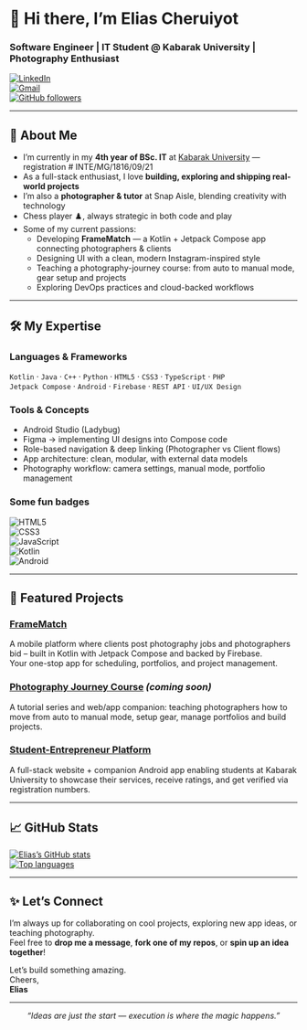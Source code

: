 <!--
┌───────────────────────────────────────────────────────────────┐
│              Elias Cheruiyot (Hominid2653)                   │
└───────────────────────────────────────────────────────────────┘
-->

# 👋 Hi there, I’m Elias Cheruiyot  
### Software Engineer | IT Student @ Kabarak University | Photography Enthusiast  

[![LinkedIn](https://img.shields.io/badge/LinkedIn-%230077B5?style=flat&logo=linkedin&logoColor=white)](https://www.linkedin.com/in/your-linkedin/)  
[![Gmail](https://img.shields.io/badge/Gmail-Contact-EA4335?style=flat&logo=gmail&logoColor=white)](mailto:eliascheruiyot9@gmail.com)  
[![GitHub followers](https://img.shields.io/github/followers/Hominid2653?style=social)](https://github.com/Hominid2653)

---

## 🎯 About Me  
- I’m currently in my **4th year of BSc. IT** at [Kabarak University](https://www.kabarak.ac.ke) — registration # INTE/MG/1816/09/21  
- As a full-stack enthusiast, I love **building, exploring and shipping real-world projects**  
- I’m also a **photographer & tutor** at Snap Aisle, blending creativity with technology  
- Chess player ♟️, always strategic in both code and play  
- Some of my current passions:  
  - Developing **FrameMatch** — a Kotlin + Jetpack Compose app connecting photographers & clients  
  - Designing UI with a clean, modern Instagram-inspired style  
  - Teaching a photography-journey course: from auto to manual mode, gear setup and projects  
  - Exploring DevOps practices and cloud-backed workflows  

---

## 🛠 My Expertise  
### Languages & Frameworks  
`Kotlin` · `Java` · `C++` · `Python` · `HTML5` · `CSS3` · `TypeScript` · `PHP`  
`Jetpack Compose` · `Android` · `Firebase` · `REST API` · `UI/UX Design`

### Tools & Concepts  
- Android Studio (Ladybug)  
- Figma → implementing UI designs into Compose code  
- Role-based navigation & deep linking (Photographer vs Client flows)  
- App architecture: clean, modular, with external data models  
- Photography workflow: camera settings, manual mode, portfolio management  

### Some fun badges  
![HTML5](https://img.shields.io/badge/HTML5-E34F26?style=flat&logo=html5&logoColor=white)  
![CSS3](https://img.shields.io/badge/CSS3-1572B6?style=flat&logo=css3&logoColor=white)  
![JavaScript](https://img.shields.io/badge/JavaScript-F7DF1E?style=flat&logo=javascript&logoColor=black)  
![Kotlin](https://img.shields.io/badge/Kotlin-0095D5?style=flat&logo=kotlin&logoColor=white)  
![Android](https://img.shields.io/badge/Android-3DDC84?style=flat&logo=android&logoColor=white)

---

## 🚀 Featured Projects  
### [FrameMatch](https://github.com/Hominid2653/FrameMatch)  
A mobile platform where clients post photography jobs and photographers bid – built in Kotlin with Jetpack Compose and backed by Firebase.  
Your one-stop app for scheduling, portfolios, and project management.

### [Photography Journey Course](https://github.com/Hominid2653/PhotographyJourney) *(coming soon)*  
A tutorial series and web/app companion: teaching photographers how to move from auto to manual mode, setup gear, manage portfolios and build projects.

### [Student-Entrepreneur Platform](https://github.com/Hominid2653/StudentServicesPortal)  
A full-stack website + companion Android app enabling students at Kabarak University to showcase their services, receive ratings, and get verified via registration numbers.

---

## 📈 GitHub Stats  
[![Elias’s GitHub stats](https://github-readme-stats.vercel.app/api?username=Hominid2653&show_icons=true&theme=tokyonight)](https://github.com/Hominid2653)  
[![Top languages](https://github-readme-stats.vercel.app/api/top-langs/?username=Hominid2653&theme=tokyonight&layout=compact)](https://github.com/Hominid2653)

---

## ✨ Let’s Connect  
I’m always up for collaborating on cool projects, exploring new app ideas, or teaching photography.  
Feel free to **drop me a message**, **fork one of my repos**, or **spin up an idea together**!

Let’s build something amazing.  
Cheers,  
**Elias**

---

<p align="center">  
  <em>“Ideas are just the start — execution is where the magic happens.”</em>  
</p>
